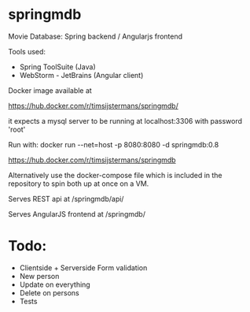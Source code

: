 # springmdb 
Movie Database: Spring backend / Angularjs frontend

Tools used:
- Spring ToolSuite (Java)
- WebStorm - JetBrains (Angular client)

Docker image available at 

https://hub.docker.com/r/timsijstermans/springmdb/

it expects a mysql server to be running at localhost:3306 with password 'root'

Run with: 
docker run --net=host -p 8080:8080 -d springmdb:0.8

https://hub.docker.com/r/timsijstermans/springmdb

Alternatively use the docker-compose file which is included in the repository to spin both up at once on a VM.

Serves REST api at /springmdb/api/

Serves AngularJS frontend at /springmdb/

# Todo:
- Clientside + Serverside Form validation
- New person
- Update on everything
- Delete on persons
- Tests

